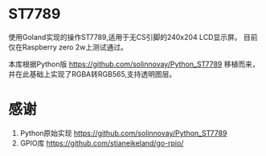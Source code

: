 # ST7789

使用Goland实现的操作ST7789,适用于无CS引脚的240x204 LCD显示屏。 目前仅在Raspberry zero 2w上测试通过。

本库根据Python版 https://github.com/solinnovay/Python_ST7789 移植而来，并在此基础上实现了RGBA转RGB565,支持透明图层。

# 感谢
1. Python原始实现 https://github.com/solinnovay/Python_ST7789
2. GPIO库 https://github.com/stianeikeland/go-rpio/
